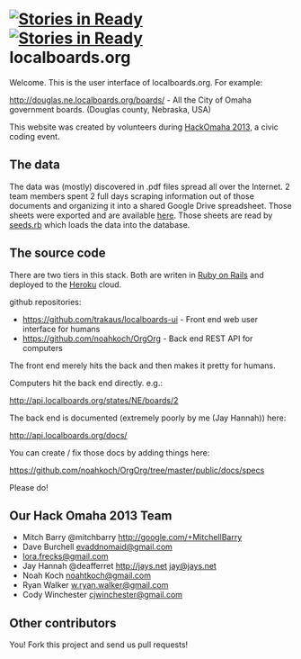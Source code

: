[![Stories in Ready](https://badge.waffle.io/opennebraska/localboards-ui.png?label=ready)](https://waffle.io/opennebraska/localboards-ui)  
[![Stories in Ready](https://badge.waffle.io/opennebraska/localboards-ui.png?label=ready)](https://waffle.io/opennebraska/localboards-ui)  
localboards.org
===============

Welcome. This is the user interface of localboards.org. For example:

http://douglas.ne.localboards.org/boards/ - All the City of Omaha government boards. (Douglas county, Nebraska, USA) 

This website was created by volunteers during [HackOmaha 2013](https://twitter.com/HackOmaha), a civic coding event.

The data
--------

The data was (mostly) discovered in .pdf files spread all over the Internet. 2 team members spent 2 full days 
scraping information out of those documents and organizing it into a shared Google Drive spreadsheet. Those sheets
were exported and are available [here](https://github.com/noahkoch/OrgOrg/tree/master/db/human_data_entry).
Those sheets are read by [seeds.rb](https://github.com/noahkoch/OrgOrg/blob/master/db/seeds.rb) which loads the data
into the database. 


The source code
---------------

There are two tiers in this stack. Both are writen in [Ruby on Rails](http://rubyonrails.org/) and deployed to 
the [Heroku](http://heroku.com) cloud.

github repositories:
* https://github.com/trakaus/localboards-ui - Front end web user interface for humans
* https://github.com/noahkoch/OrgOrg - Back end REST API for computers

The front end merely hits the back and then makes it pretty for humans. 

Computers hit the back end directly. e.g.:

http://api.localboards.org/states/NE/boards/2
    
The back end is documented (extremely poorly by me (Jay Hannah)) here:

http://api.localboards.org/docs/

You can create / fix those docs by adding things here:

https://github.com/noahkoch/OrgOrg/tree/master/public/docs/specs

Please do!


Our Hack Omaha 2013 Team
------------------------

* Mitch Barry @mitchbarry http://google.com/+MitchellBarry
* Dave Burchell evaddnomaid@gmail.com
* lora.frecks@gmail.com
* Jay Hannah @deafferret http://jays.net jay@jays.net
* Noah Koch noahtkoch@gmail.com
* Ryan Walker w.ryan.walker@gmail.com 
* Cody Winchester cjwinchester@gmail.com 


Other contributors
------------------

You! Fork this project and send us pull requests!

